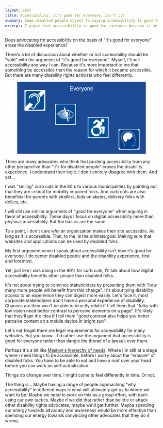 ```yaml
---
layout: post
title: Accessibility, it's good for everyone. Isn't it?
summary: Some disabled people object to saying accessibility is good for everyone. I have used that argument for a long time. I will continue to do so because I think it works. And I don't think it erases the disability experience, if it's done well.
excerpt: I argue that accessibility is good for everyone because it helps people embrace accessibility. It doesn't erase the disability experience, if done well.
---
```

Does advocating for accessibility on the basis of "it's good for everyone" erase the disabled experience?

There's a lot of discussion about whether or not accessibility should be "sold" with the argument of "it's good for everyone". Myself, I'll sell accessibility any way I can. Because it's more important to me that something be accessible than the reason for which it became accessible. But there are many disability rights activists who feel differently.

<figure>
    <img src="/img/everyone.jpg" alt="Four white icons on blue background, representing hearing impairments, vision impairments, mobility impairments, and cognitive impairments. The word Everyone is at the top of the image.">
    
</figure>

There are many advocates who think that pushing accessibility from any other perspective than "it's for disabled people" erases the disability experience. I understand their logic. I don't entirely disagree with them. And yet...

I was "selling" curb cuts in the 90's to various municipalities by pointing out that they are critical for mobility impaired folks. And curb cuts are also beneficial for parents with strollers, kids on skates, delivery folks with dollies, etc.

I will still use similar arguments of "good for everyone" when arguing in favor of accessibility. These days I focus on digital accessibility more than physical accessibility. But the basics are the same.

To a point, I don't care *why* an organization makes their site accessible. As long as it is accessible. That, to me, is the ultimate goal: Making sure that websites and applications can be used by disabled folks.

My first argument when I speak about accessibility isn't how it's good for everyone. I do center disabled people and the disability experience, first and foremost.

Yet, just like I was doing in the 90's for curb cuts, I'll talk about how digital accessibility benefits other people than disabled folks.

It's not about trying to convince stakeholders by presenting them with "how many more people will benefit from this change". It's about tying disability access to an experience they can digest more easily. Let's face it, most corporate stakeholders don't have a personal experience of disability. Chances are they won't be able to directly relate if I tell them that "folks with low vision need better contrast to perceive elements on a page". It's likely that they'll get the idea if I tell them "good contrast also helps you better perceive content on a mobile device in bright sun".

Let's not forget there are legal requirements for accessibility for many websites. But you know... I'd rather use the argument that accessibility is good for everyone rather than dangle the thread of a lawsuit over them.

Perhaps it's a bit like [Maslow's hierarchy of needs](https://en.wikipedia.org/wiki/Maslow%27s_hierarchy_of_needs). Where I'm still at a stage where I need things to be accessible, before I worry about the "erasure" of disabled folks. You have to be able to eat and have a roof over your head before you can work on self-actualization.

Things do change over time. I might come to feel differently in time. Or not.

The thing is... Maybe having a range of people approaching "why accessibility" in different ways is what will ultimately get us to where we want to be. Maybe we need to work on this as a group effort, with each using our own tactics. Maybe if we did that rather than belittle or attack other disability rights advocates, maybe we'd get further. Maybe spending our energy towards advocacy and awareness would be more effective than spending our energy towards convincing other advocates that they do it wrong.
